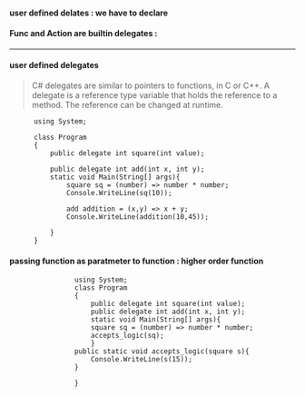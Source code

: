 #### user defined delates : we have to declare

#### Func and Action are builtin delegates : 


---


#### user defined delegates

> C# delegates are similar to pointers to functions, in C or C++. 
> A delegate is a reference type variable that holds the reference to a method. 
> The reference can be changed at runtime.

          using System;

          class Program
          {
              public delegate int square(int value);

              public delegate int add(int x, int y);
              static void Main(String[] args){           
                  square sq = (number) => number * number;
                  Console.WriteLine(sq(10));

                  add addition = (x,y) => x + y;
                  Console.WriteLine(addition(10,45));

              }
          }

#### passing function as paratmeter to function : higher order function

                    using System;
                    class Program
                    {
                        public delegate int square(int value);
                        public delegate int add(int x, int y);
                        static void Main(String[] args){           
                        square sq = (number) => number * number;
                        accepts_logic(sq);
                        }
                    public static void accepts_logic(square s){
                        Console.WriteLine(s(15));
                    }

                    }
